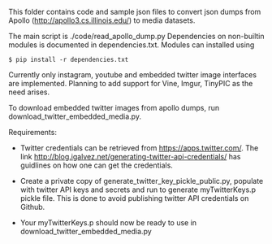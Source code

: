 This folder contains code and sample json files to convert json dumps from Apollo (http://apollo3.cs.illinois.edu/) to media datasets.

The main script is ./code/read_apollo_dump.py
Dependencies on non-builtin modules is documented in dependencies.txt. Modules can installed using

```shell
$ pip install -r dependencies.txt
```

Currently only instagram, youtube and embedded twitter image interfaces are implemented. Planning to add support for Vine, Imgur,
TinyPIC as the need arises.

To download embedded twitter images from apollo dumps, run download_twitter_embedded_media.py.

Requirements:
* Twitter credentials can be retrieved from  https://apps.twitter.com/. The link http://blog.igalvez.net/generating-twitter-api-credentials/ has guidlines on how one can get the credentials.

* Create a private copy of generate_twitter_key_pickle_public.py, populate with twitter API keys and secrets and run to generate myTwitterKeys.p pickle file. This is done to avoid publishing twitter API credentials on Github.

*  Your myTwitterKeys.p should now be ready to use in download_twitter_embedded_media.py




